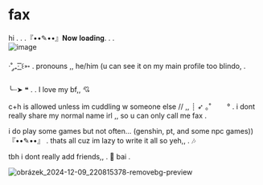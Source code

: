 # fax
 hi  .  .  .『••✎••』𝐍𝐨𝐰 𝐥𝐨𝐚𝐝𝐢𝐧𝐠.                            .                            .        
 ![image](https://github.com/user-attachments/assets/f7e1cdd0-2b10-4094-9de5-ad2896e63aba)


·˚ ༘₊· ͟͟͞͞꒰➳ . pronouns ,, he/him (u can see it on my main profile too blindo, .

╰┈➤ ❝        .      .   I love my bf,, 💘

 c+h is allowed unless im cuddling w someone else // ,, 
┊ ➶ ｡˚ 　　° . i dont really share my normal name irl ,, so u can only call me fax .
  
 i do play some games but not often... (genshin, pt, and some npc games))
 『••✎••』 . thats all cuz im lazy to write it all so yeh,, .   🎶 


 tbh i dont really add friends,,  .  🍂 bai . 





![obrázek_2024-12-09_220815378-removebg-preview](https://github.com/user-attachments/assets/8ef01b86-0d2a-49af-a547-7f7223eb7123)

